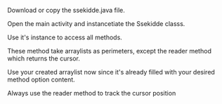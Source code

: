 Download or copy the ssekidde.java file.

Open the main activity and instancetiate the Ssekidde classs.

Use it's instance to access all methods.

These method take arraylists as perimeters, except the reader method which returns the cursor.

Use your created arraylist now since it's already filled with your  desired method option content.

Always use the reader method to track the cursor position 
